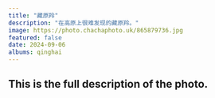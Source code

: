 ```yaml
---
title: "藏原羚"
description: "在高原上很难发现的藏原羚。"
image: https://photo.chachaphoto.uk/865879736.jpg
featured: false
date: 2024-09-06
albums: qinghai
---
```


## This is the full description of the photo.
